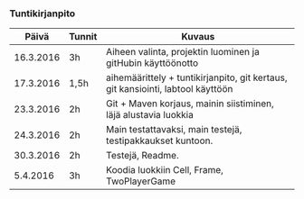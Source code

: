 ### Tuntikirjanpito
Päivä | Tunnit | Kuvaus
--------------- | ----- | ------
16.3.2016 | 3h | Aiheen valinta, projektin luominen ja gitHubin käyttöönotto
17.3.2016 | 1,5h | aihemäärittely + tuntikirjanpito, git kertaus, git kansiointi, labtool käyttöön
23.3.2016 | 2h | Git + Maven korjaus, mainin siistiminen, läjä alustavia luokkia
24.3.2016 | 2h | Main testattavaksi, main testejä, testipakkaukset kuntoon.
30.3.2016 | 2h | Testejä, Readme.
5.4.2016  | 3h | Koodia luokkiin Cell, Frame, TwoPlayerGame
